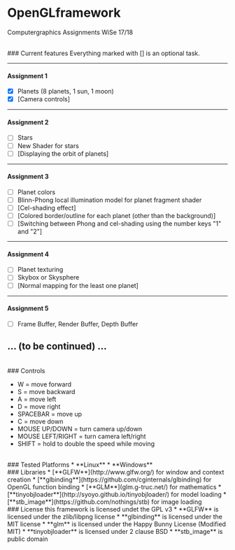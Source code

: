 # OpenGLframework
Computergraphics Assignments WiSe 17/18


<br/>
### Current features
Everything marked with [] is an optional task.

----
#### Assignment 1
- [x] Planets (8 planets, 1 sun, 1 moon)
- [x] [Camera controls]
----
#### Assignment 2
- [ ] Stars
- [ ] New Shader for stars
- [ ] [Displaying the orbit of planets]
----
#### Assignment 3
- [ ] Planet colors
- [ ] Blinn-Phong local illumination model for planet fragment shader
- [ ] [Cel-shading effect]
- [ ] [Colored border/outline for each planet (other than the background)]
- [ ] [Switching between Phong and cel-shading using the number keys "1" and "2"]
----
#### Assignment 4
- [ ] Planet texturing
- [ ] Skybox or Skysphere
- [ ] [Normal mapping for the least one planet]
----
#### Assignment 5
- [ ] Frame Buffer, Render Buffer, Depth Buffer

...
(to be continued)
...
----


<br/>
### Controls

* W = move forward
* S = move backward
* A = move left
* D = move right
* SPACEBAR = move up
* C = move down
* MOUSE UP/DOWN = turn camera up/down
* MOUSE LEFT/RIGHT = turn camera left/right
* SHIFT = hold to double the speed while moving


<br/>
### Tested Platforms
* **Linux**
* **Windows**


<br/>
### Libraries
* [**GLFW**](http://www.glfw.org/) for window and context creation
* [**glbinding**](https://github.com/cginternals/glbinding) for OpenGL function binding
* [**GLM**](glm.g-truc.net/) for mathematics
* [**tinyobjloader**](http://syoyo.github.io/tinyobjloader/) for model loading
* [**stb_image**](https://github.com/nothings/stb) for image loading


<br/>
### License
this framework is licensed undet the GPL v3
* **GLFW** is licensed under the zlib/libpng license
* **glbinding** is licensed under the MIT license
* **glm** is licensed under the Happy Bunny License (Modified MIT)
* **tinyobjloader** is licensed under 2 clause BSD
* **stb_image** is public domain
